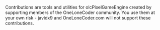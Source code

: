 Contributions are tools and utilities for olcPixelGameEngine created by supporting members of the OneLoneCoder community.
You use them at your own risk - javidx9 and OneLoneCoder.com will not support these contributions.
